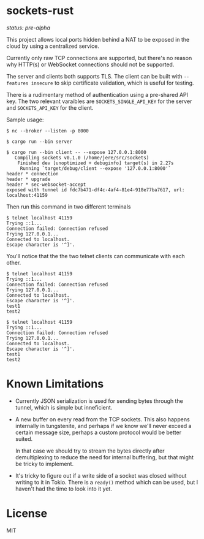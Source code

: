 # sockets-rust

_status: pre-alpha_

This project allows local ports hidden behind a NAT to be exposed in the cloud
by using a centralized service.

Currently only raw TCP connections are supported, but there's no reason why
HTTP(s) or WebSocket connections should not be supported.

The server and clients both supports TLS. The client can be built with
`--features insecure` to skip certificate validation, which is useful for
testing.

There is a rudimentary method of authentication using a pre-shared API key.
The two relevant varaibles are `SOCKETS_SINGLE_API_KEY` for the server and
`SOCKETS_API_KEY` for the client.

Sample usage:

```console
$ nc --broker --listen -p 8000
```

```console
$ cargo run --bin server
```

```console
$ cargo run --bin client -- --expose 127.0.0.1:8000
   Compiling sockets v0.1.0 (/home/jere/src/sockets)
    Finished dev [unoptimized + debuginfo] target(s) in 2.27s
     Running `target/debug/client --expose '127.0.0.1:8000'`
header * connection
header * upgrade
header * sec-websocket-accept
exposed with tunnel id fdc7b471-df4c-4af4-81e4-918e77ba7617, url: localhost:41159
```

Then run this command in two different terminals

```
$ telnet localhost 41159
Trying ::1...
Connection failed: Connection refused
Trying 127.0.0.1...
Connected to localhost.
Escape character is '^]'.
```

You'll notice that the the two telnet clients can communicate with each other.

```
$ telnet localhost 41159
Trying ::1...
Connection failed: Connection refused
Trying 127.0.0.1...
Connected to localhost.
Escape character is '^]'.
test1
test2
```

```
$ telnet localhost 41159
Trying ::1...
Connection failed: Connection refused
Trying 127.0.0.1...
Connected to localhost.
Escape character is '^]'.
test1
test2
```

# Known Limitations

- Currently JSON serialization is used for sending bytes through the tunnel,
  which is simple but inneficient.

- A new buffer on every read from the TCP sockets. This also happens internally
  in tungstenite, and perhaps if we know we'll never exceed a certain message
  size, perhaps a custom protocol would be better suited.

  In that case we should try to stream the bytes directly after demultiplexing
  to reduce the need for internal buffering, but that might be tricky to
  implement.

- It's tricky to figure out if a write side of a socket was closed without
  writing to it in Tokio. There is a `ready()` method which can be used, but I
  haven't had the time to look into it yet.

# License

MIT
